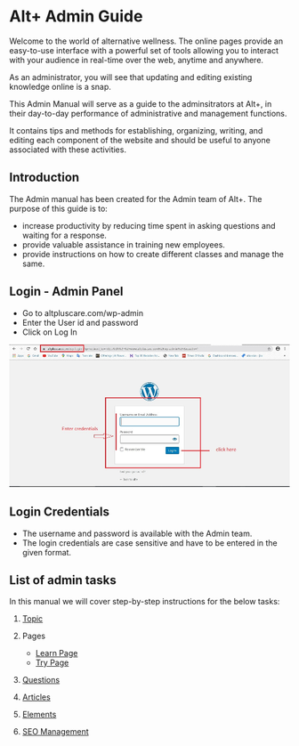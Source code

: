 #   **Alt+ Admin Guide**

Welcome to the world of alternative wellness. The online pages provide an easy-to-use interface with a powerful set of tools allowing you to interact with your audience in real-time over the web, anytime and anywhere.

As an administrator, you will see that updating and editing existing knowledge online is a snap.

This Admin Manual will serve as a guide to the adminsitrators at Alt+, in their day-to-day performance of administrative and management functions.

It contains tips and methods for establishing, organizing, writing, and editing each component of the website and should be useful to anyone associated with these activities.

## **Introduction**

The Admin manual has been created for the Admin team of Alt+. The purpose of this guide is to:

-   increase productivity by reducing time spent in asking questions and waiting for a response.
-   provide valuable assistance in training new employees.
-   provide instructions on how to create different classes and manage the same.


## **Login - Admin Panel**

-   Go to altpluscare.com/wp-admin
-   Enter the User id and password
-   Click on Log In

![login](images/login.jpg)


##  **Login Credentials**

-   The username and password is available with the Admin team.
-   The login credentials are case sensitive and have to be entered in the given format.

##  **List of admin tasks**

In this manual we will cover step-by-step instructions for the below tasks:

1.  [Topic](Topic.md)
2.  Pages

    -   [Learn Page](Pages/Learn-Page.md)
    -   [Try Page](Pages/Try-Page.md)

3.  [Questions](Questions.md)
4.  [Articles](Articles.md)
5.  [Elements](Elements.md)
6.  [SEO Management](SEO-Management.md)




